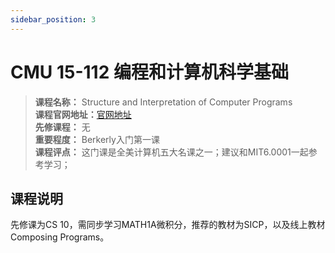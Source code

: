 ```yaml
---
sidebar_position: 3
---
```


# CMU 15-112 编程和计算机科学基础




>**课程名称：** Structure and Interpretation of Computer Programs  
**课程官网地址：**[官网地址](https://www.cs.cmu.edu/~112/)  
**先修课程：** 无  
**重要程度：** Berkerly入门第一课    
**课程评点：** 这门课是全美计算机五大名课之一；建议和MIT6.0001一起参考学习；

## 课程说明
先修课为CS 10，需同步学习MATH1A微积分，推荐的教材为SICP，以及线上教材Composing Programs。



<Comment></Comment>


